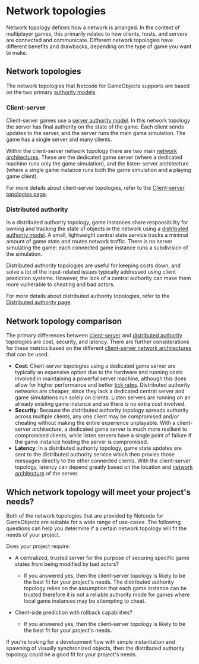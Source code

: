 # Network topologies

Network topology defines how a network is arranged. In the context of multiplayer games, this primarily relates to how clients, hosts, and servers are connected and communicate. Different network topologies have different benefits and drawbacks, depending on the type of game you want to make.

## Network topologies

The network topologies that Netcode for GameObjects supports are based on the two primary [authority models](authority.md).

### Client-server

Client-server games use a [server authority model](authority.md#server-authority). In this network topology the server has final authority on the state of the game. Each client sends updates to the server, and the server runs the main game simulation. The game has a single server and many clients.

Within the client-server network topology there are two main [network architectures](client-server.md). These are the dedicated game server (where a dedicated machine runs only the game simulation), and the listen-server architecture (where a single game instance runs both the game simulation and a playing game client).

For more details about client-server topologies, refer to the [Client-server topologies page](client-server.md).

### Distributed authority

In a distributed authority topology, game instances share responsibility for owning and tracking the state of objects in the network using a [distributed authority model](authority.md#distributed-authority). A small, lightweight central state service tracks a minimal amount of game state and routes network traffic. There is no server simulating the game: each connected game instance runs a subdivision of the simulation.

Distributed authority topologies are useful for keeping costs down, and solve a lot of the input-related issues typically addressed using client prediction systems. However, the lack of a central authority can make them more vulnerable to cheating and bad actors.

For more details about distributed authority topologies, refer to the [Distributed authority page](distributed-authority.md).

## Network topology comparison

The primary differences between [client-server](client-server.md) and [distributed authority](distributed-authority.md) topologies are cost, security, and latency. There are further considerations for these metrics based on the different [client-server network architectures](client-server.md) that can be used.

* **Cost**: Client-server topologies using a dedicated game server are typically an expensive option due to the hardware and running costs involved in maintaining a powerful server machine, although this does allow for higher performance and better [tick rates](../learn/ticks-and-update-rates.md). Distributed authority networks are cheaper, since they lack a dedicated central server and game simulations run solely on clients. Listen servers are running on an already existing game instance and so there is no extra cost involved.
* **Security**: Because the distributed authority topology spreads authority across multiple clients, any one client may be compromised and/or cheating without making the entire experience unplayable. With a client-server architecture, a dedicated game server is much more resilient to compromised clients, while listen servers have a single point of failure if the game instance hosting the server is compromised.
* **Latency**:  In a distributed authority topology, game state updates are sent to the distributed authority service which then proxies those messages directly to the other connected clients. With the client-server topology, latency can depend greatly based on the location and [network architecture](client-server.md) of the server.

## Which network topology will meet your project's needs?

Both of the network topologies that are provided by Netcode for GameObjects are suitable for a wide range of use-cases. The following questions can help you determine if a certain network topology will fit the needs of your project.

Does your project require:

* A centralized, trusted server for the purpose of securing specific game states from being modified by bad actors?
  * If you answered yes, then the client-server topology is likely to be the best fit for your project's needs. The distributed authority topology relies on the assumption that each game instance can be trusted therefore it is not a reliable authority mode for games where local game instances may be attempting to cheat.

* Client-side prediction with rollback capabilities?
  * If you answered yes, then the client-server topology is likely to be the best fit for your project's needs.

If you're looking for a development flow with simple instantiation and spawning of visually synchronized objects, then the distributed authority topology could be a good fit for your project's needs.
